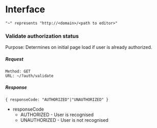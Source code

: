 # Interface

`"~" represents "http://<domain>/<path to editor>"`

### Validate authorization status

Purpose: Determines on initial page load if user is already authorized.

##### Request
```
Method: GET
URL: ~/?auth/validate
```
##### Response
```
{ responseCode: "AUTHORIZED"|"UNAUTHORIZED" }
```
* responseCode
	* AUTHORIZED - User is recognised
	* UNAUTHORIZED - User is not recognised

